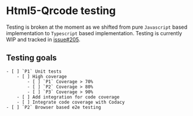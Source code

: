 # Html5-Qrcode testing

Testing is broken at the moment as we shifted from pure `Javascript` based
implementation to `Typescript` based implementation. Testing is currently WIP
and tracked in [issue#205](https://github.com/mebjas/html5-qrcode/issues/205).

## Testing goals
    - [ ] `P1` Unit tests
        - [ ] High coverage
            - [ ] `P1` Coverage > 70%
            - [ ] `P2` Coverage > 80%
            - [ ] `P3` Coverage > 90%
        - [ ] Add integration for code coverage
        - [ ] Integrate code coverage with Codacy
    - [ ] `P2` Browser based e2e testing
